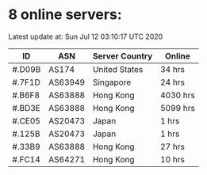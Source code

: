 # 8 online servers:

Latest update at: Sun Jul 12 03:10:17 UTC 2020

| ID | ASN | Server Country | Online |
| -- | --- | -------------- | ------ |
| #.D09B | AS174 | United States | 34 hrs |
| #.7F1D | AS63949 | Singapore | 24 hrs |
| #.B6F8 | AS63888 | Hong Kong | 4030 hrs |
| #.BD3E | AS63888 | Hong Kong | 5099 hrs |
| #.CE05 | AS20473 | Japan | 1 hrs |
| #.125B | AS20473 | Japan | 1 hrs |
| #.33B9 | AS63888 | Hong Kong | 27 hrs |
| #.FC14 | AS64271 | Hong Kong | 10 hrs |


